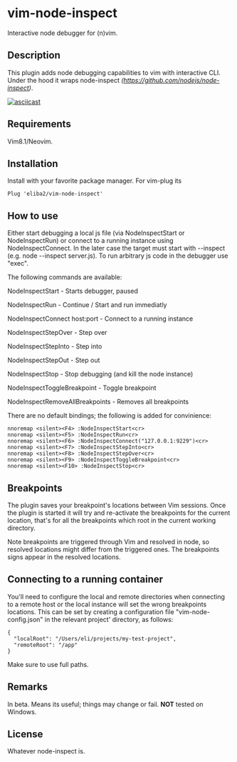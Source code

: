 # vim-node-inspect
Interactive node debugger for (n)vim.

## Description
This plugin adds node debugging capabilities to vim with interactive CLI. Under the hood it wraps node-inspect *(https://github.com/nodejs/node-inspect)*.


[![asciicast](https://asciinema.org/a/292793.svg)](https://asciinema.org/a/292793)

## Requirements
Vim8.1/Neovim.

## Installation
Install with your favorite package manager. For vim-plug its
```
Plug 'eliba2/vim-node-inspect'
```

## How to use
Either start debugging a local js file (via NodeInspectStart or NodeInspectRun) or connect to a running instance using NodeInspectConnect. In the later case the target must start with --inspect (e.g. node --inspect server.js).
To run arbitrary js code in the debugger use "exec".


The following commands are available:

NodeInspectStart - Starts debugger, paused

NodeInspectRun - Continue / Start and run immediatly

NodeInspectConnect host:port - Connect to a running instance

NodeInspectStepOver - Step over

NodeInspectStepInto - Step into

NodeInspectStepOut - Step out

NodeInspectStop - Stop debugging (and kill the node instance)

NodeInspectToggleBreakpoint - Toggle breakpoint

NodeInspectRemoveAllBreakpoints - Removes all breakpoints


There are no default bindings; the following is added for convinience:
```
nnoremap <silent><F4> :NodeInspectStart<cr>
nnoremap <silent><F5> :NodeInspectRun<cr>
nnoremap <silent><F6> :NodeInspectConnect("127.0.0.1:9229")<cr>
nnoremap <silent><F7> :NodeInspectStepInto<cr>
nnoremap <silent><F8> :NodeInspectStepOver<cr>
nnoremap <silent><F9> :NodeInspectToggleBreakpoint<cr>
nnoremap <silent><F10> :NodeInspectStop<cr>
```

## Breakpoints

The plugin saves your breakpoint's locations between Vim sessions. Once the plugin is started it will try and re-activate the breakpoints for the current location, that's for all the breakpoints which root in the current working directory.

Note breakpoints are triggered through Vim and resolved in node, so resolved locations might differ from the triggered ones. 
The breakpoints signs appear in the resolved locations.



## Connecting to a running container

You'll need to configure the local and remote directories when connecting to a remote host or the local instance will set the wrong breakpoints locations. This can be set by creating a configuration file "vim-node-config.json" in the relevant project' directory, as follows:
```
{
  "localRoot": "/Users/eli/projects/my-test-project",
  "remoteRoot": "/app"
}
```
Make sure to use full paths.

## Remarks
In beta. Means its useful; things may change or fail.
**NOT** tested on Windows.

## License
Whatever node-inspect is.

